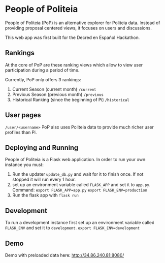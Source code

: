 # People of Politeia

People of Politeia (PoP) is an alternative explorer for Politeia data. Instead of providing proposal centered views, it focuses on users and discussions.

This web app was first built for the Decred en Español Hackathon.

## Rankings

At the core of PoP are these ranking views which allow to view user participation during a period of time.

Currently, PoP only offers 3 rankings:

1. Current Season (current month) `/current`
1. Previous Season (previous month) `/previous`
1. Historical Ranking (since the beginning of Pi) `/historical`

## User pages

`/user/<username>`
PoP also uses Politeia data to provide much richer user profiles than Pi.

## Deploying and Running

People of Politeia is a Flask web application. In order to run your own instance you must:

1. Run the updater `update_db.py` and wait for it to finish once. If not stopped it will run every 1 hour.
1. set up an environment variable called `FLASK_APP` and set it to `app.py`. Command: `export FLASK_APP=app.py`
`export FLASK_ENV=production`
1. Run the flask app with `flask run`

## Development

To run a development instance first set up an environment variable called `FLASK_ENV` and set it to `development`.
`export FLASK_ENV=development`

## Demo

Demo with preloaded data here: http://34.86.240.81:8080/